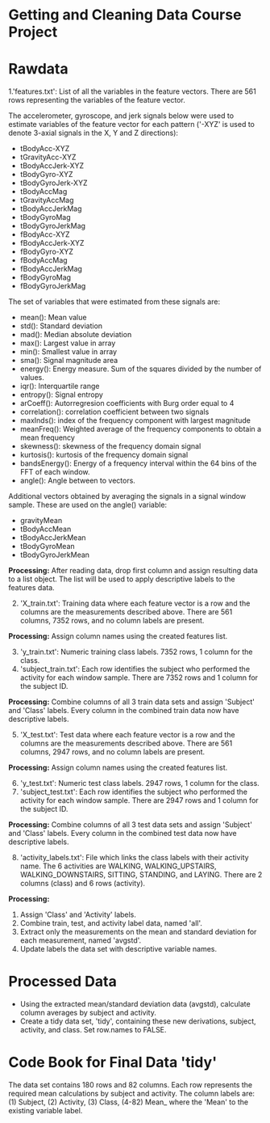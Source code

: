 # Getting and Cleaning Data Course Project

# Rawdata

1.'features.txt':  List of all the variables in the feature vectors.  There are 561 rows representing the variables of the feature vector.

The accelerometer, gyroscope, and jerk signals below were used to estimate variables of the feature vector for each pattern ('-XYZ' is used to denote 3-axial signals in the X, Y and Z directions):

* tBodyAcc-XYZ
* tGravityAcc-XYZ
* tBodyAccJerk-XYZ
* tBodyGyro-XYZ
* tBodyGyroJerk-XYZ
* tBodyAccMag
* tGravityAccMag
* tBodyAccJerkMag
* tBodyGyroMag
* tBodyGyroJerkMag
* fBodyAcc-XYZ
* fBodyAccJerk-XYZ
* fBodyGyro-XYZ
* fBodyAccMag
* fBodyAccJerkMag
* fBodyGyroMag
* fBodyGyroJerkMag
	
The set of variables that were estimated from these signals are: 

* mean(): Mean value
* std(): Standard deviation
* mad(): Median absolute deviation 
* max(): Largest value in array
* min(): Smallest value in array
* sma(): Signal magnitude area
* energy(): Energy measure. Sum of the squares divided by the number of values. 
* iqr(): Interquartile range 
* entropy(): Signal entropy
* arCoeff(): Autorregresion coefficients with Burg order equal to 4
* correlation(): correlation coefficient between two signals
* maxInds(): index of the frequency component with largest magnitude
* meanFreq(): Weighted average of the frequency components to obtain a mean frequency
* skewness(): skewness of the frequency domain signal 
* kurtosis(): kurtosis of the frequency domain signal 
* bandsEnergy(): Energy of a frequency interval within the 64 bins of the FFT of each window.
* angle(): Angle between to vectors.
	
Additional vectors obtained by averaging the signals in a signal window sample. These are used on the angle() variable:
	
* gravityMean
* tBodyAccMean
* tBodyAccJerkMean
* tBodyGyroMean
* tBodyGyroJerkMean

__Processing:__  After reading data, drop first column and assign resulting data to a list object.  The list will be used to apply descriptive labels to the features data.

2. 'X_train.txt':  Training data where each feature vector is a row and the columns are the measurements described above.  There are 561 columns, 7352 rows, and no column labels are present.  

__Processing:__  Assign column names using the created features list.
   
3. 'y_train.txt':  Numeric training class labels. 7352 rows, 1 column for the class.
4. 'subject_train.txt':  Each row identifies the subject who performed the activity for each window sample. There are 7352 rows and 1 column for the subject ID.
    
__Processing:__  Combine columns of all 3 train data sets and assign 'Subject' and 'Class' labels.  Every column in the combined train data now have descriptive labels.
    
5. 'X_test.txt':  Test data where each feature vector is a row and the columns are the measurements described above.  There are 561 columns, 2947 rows, and no column labels are present.  
   
__Processing:__  Assign column names using the created features list.
  
6. 'y_test.txt':  Numeric test class labels. 2947 rows, 1 column for the class.
7. 'subject_test.txt':  Each row identifies the subject who performed the activity for each window sample. There are 2947 rows and 1 column for the subject ID.
    
__Processing:__  Combine columns of all 3 test data sets and assign 'Subject' and 'Class' labels.  Every column in the combined test data now have descriptive labels.
    
8. 'activity_labels.txt': File which links the class labels with their activity name.  The 6 activities are WALKING, WALKING_UPSTAIRS, WALKING_DOWNSTAIRS, SITTING, STANDING, and LAYING.  There are 2 columns (class) and 6 rows (activity).
   
__Processing:__  
1. Assign 'Class' and 'Activity' labels.
2. Combine train, test, and activity label data, named 'all'.
3. Extract only the measurements on the mean and standard deviation for each measurement, named 'avgstd'.
4. Update labels the data set with descriptive variable names. 

# Processed Data

* Using the extracted mean/standard deviation data (avgstd), calculate column averages by subject and activity.
* Create a tidy data set, 'tidy', containing these new derivations, subject, activity, and class.  Set row.names to FALSE.


# Code Book for Final Data 'tidy'

The data set contains 180 rows and 82 columns.  Each row represents the required mean calculations by subject and activity.
The column labels are: (1) Subject, (2) Activity, (3) Class, (4-82) Mean_<existing variable name from feature vector> where the 'Mean' to the existing variable label.	

	 
